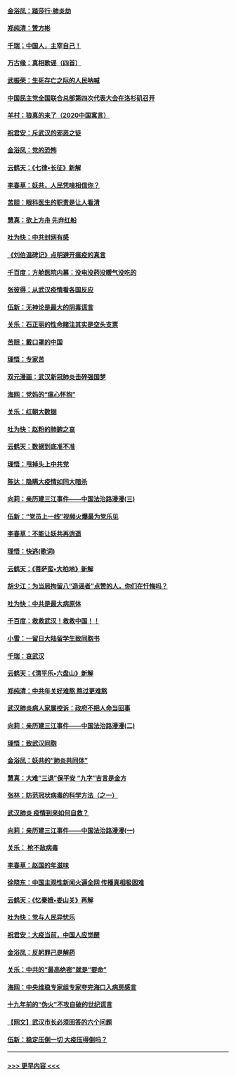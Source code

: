 #### [金浴凤：踏莎行‧肺炎劫](../pages/nsc993/n11858227.md?t=02110011) 
#### [郑纯清：赞方彬](../pages/nsc993/n11856803.md?t=02110011) 
#### [千瑞；中国人，主宰自己！](../pages/nsc993/n11856793.md?t=02110011) 
#### [万古缘：真相歌谣（四首）](../pages/nsc993/n11856263.md?t=02110011) 
#### [武振荣：生死存亡之际的人民呐喊](../pages/nsc993/n11856256.md?t=02110011) 
#### [中国民主党全国联合总部第四次代表大会在洛杉矶召开](../pages/nsc993/n11856344.md?t=02110011) 
#### [羊村：狼真的来了（2020中国寓言）](../pages/nsc993/n11856229.md?t=02110011) 
#### [祝君安：斥武汉的邪恶之徒](../pages/nsc993/n11855861.md?t=02110011) 
#### [金浴凤：党的恐怖](../pages/nsc993/n11855849.md?t=02110011) 
#### [云鹤天：《七律▪长征》新解](../pages/nsc993/n11855479.md?t=02110011) 
#### [李春草：妖共，人民凭啥相信你？](../pages/nsc993/n11855196.md?t=02110011) 
#### [苦胆：眼科医生的职责是让人看清](../pages/nsc993/n11853840.md?t=02110011) 
#### [慧真：欲上方舟 先弃红船](../pages/nsc993/n11853483.md?t=02110011) 
#### [吐为快：中共封网有感](../pages/nsc993/n11852575.md?t=02110011) 
#### [《刘伯温碑记》点明避开瘟疫的真言](../pages/nsc993/n11852128.md?t=02110011) 
#### [千百度：方舱医院内幕：没电没药没暖气没吃的](../pages/nsc993/n11850211.md?t=02110011) 
#### [张彼得：从武汉疫情看各国反应](../pages/nsc993/n11850102.md?t=02110011) 
#### [伍新：无神论是最大的阴毒谎言](../pages/nsc993/n11846129.md?t=02110011) 
#### [关乐：石正丽的性命赌注其实是空头支票](../pages/nsc993/n11846109.md?t=02110011) 
#### [苦胆：戴口罩的中国](../pages/nsc993/n11845576.md?t=02110011) 
#### [理悟：专家苦](../pages/nsc993/n11845564.md?t=02110011) 
#### [双元漫画：武汉新冠肺炎击碎强国梦](../pages/nsc993/n11843320.md?t=02110011) 
#### [海网：党妈的“瘟心怀抱”](../pages/nsc993/n11840740.md?t=02110011) 
#### [关乐：红朝大数据](../pages/nsc993/n11840675.md?t=02110011) 
#### [吐为快：赵粉的肺腑之哀](../pages/nsc993/n11840618.md?t=02110011) 
#### [云鹤天：数据到底准不准](../pages/nsc993/n11840325.md?t=02110011) 
#### [理悟：甩掉头上中共党](../pages/nsc993/n11838826.md?t=02110011) 
#### [陈达：隐瞒大疫情如同大暗杀](../pages/nsc993/n11838771.md?t=02110011) 
#### [向莉：亲历建三江事件——中国法治路漫漫(三)](../pages/nsc993/n11831825.md?t=02110011) 
#### [伍新：“党员上一线”视频火爆最为党乐见](../pages/nsc993/n11838200.md?t=02110011) 
#### [李春草：不能让妖共再逍遥](../pages/nsc993/n11838102.md?t=02110011) 
#### [理悟：快逃(歌词)](../pages/nsc993/n11838083.md?t=02110011) 
#### [云鹤天：《菩萨蛮▪大柏地》新解](../pages/nsc993/n11838059.md?t=02110011) 
#### [胡少江：为当局拘留八“造谣者”点赞的人，你们在忏悔吗？](../pages/nsc993/n11836801.md?t=02110011) 
#### [吐为快：中共是最大病原体](../pages/nsc993/n11836748.md?t=02110011) 
#### [千百度：救救武汉！救救中国！！](../pages/nsc993/n11836145.md?t=02110011) 
#### [小雪：一留日大陆留学生致同胞书](../pages/nsc993/n11834624.md?t=02110011) 
#### [千瑞：哀武汉](../pages/nsc993/n11833647.md?t=02110011) 
#### [云鹤天：《清平乐▪六盘山》新解](../pages/nsc993/n11833611.md?t=02110011) 
#### [郑纯清：中共年关好难熬 熬过更难熬](../pages/nsc993/n11833489.md?t=02110011) 
#### [武汉肺炎病人家属控诉：政府不把人命当回事](../pages/nsc993/n11833205.md?t=02110011) 
#### [向莉：亲历建三江事件——中国法治路漫漫(二)](../pages/nsc993/n11829102.md?t=02110011) 
#### [理悟：致武汉同胞](../pages/nsc993/n11831522.md?t=02110011) 
#### [金浴凤：妖共的“肺炎共同体”](../pages/nsc993/n11829448.md?t=02110011) 
#### [慧真：大难“三退”保平安 “九字”吉言是金方](../pages/nsc993/n11829501.md?t=02110011) 
#### [张林：防范冠状病毒的科学方法（之一）](../pages/nsc993/n11828618.md?t=02110011) 
#### [武汉肺炎 疫情到来如何自救？](../pages/nsc993/n11827632.md?t=02110011) 
#### [向莉：亲历建三江事件——中国法治路漫漫(一)](../pages/nsc993/n11827190.md?t=02110011) 
#### [关乐： 枪不敌病毒](../pages/nsc993/n11826746.md?t=02110011) 
#### [李春草：赵国的年滋味](../pages/nsc993/n11826321.md?t=02110011) 
#### [徐晓东：中国主观性新闻火遍全网 传播真相极困难](../pages/nsc993/n11826508.md?t=02110011) 
#### [云鹤天：《忆秦娥▪娄山关》再解](../pages/nsc993/n11824682.md?t=02110011) 
#### [吐为快：党与人民异忧乐](../pages/nsc993/n11824660.md?t=02110011) 
#### [祝君安：大疫当前，中国人应觉醒](../pages/nsc993/n11821946.md?t=02110011) 
#### [金浴凤：反躬罪己是解药](../pages/nsc993/n11820280.md?t=02110011) 
#### [关乐：中共的“最高绝密”就是“要命”](../pages/nsc993/n11816946.md?t=02110011) 
#### [海网：中央维稳专家组专家夸完海口入病房感言](../pages/nsc993/n11815138.md?t=02110011) 
#### [十九年前的“伪火”不攻自破的世纪谎言](../pages/nsc993/n11813238.md?t=02110011) 
#### [【网文】武汉市长必须回答的六个问题](../pages/nsc993/n11813848.md?t=02110011) 
#### [伍新：稳定压倒一切 大疫压得倒吗？](../pages/nsc993/n11812634.md?t=02110011) 

----
#### [ >>> 更早内容 <<< ](../indexes/nsc993-earlier.md)
